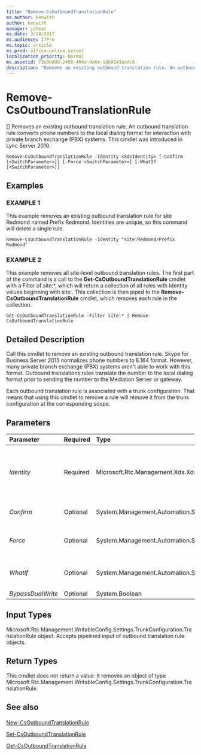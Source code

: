 ```yaml
---
title: "Remove-CsOutboundTranslationRule"
ms.author: kenwith
author: kenwith
manager: johmar
ms.date: 3/28/2017
ms.audience: ITPro
ms.topic: article
ms.prod: office-online-server
localization_priority: Normal
ms.assetid: 73e0bd0d-2458-464a-9e6e-1868143aadc8
description: "Removes an existing outbound translation rule. An outbound translation rule converts phone numbers to the local dialing format for interaction with private branch exchange (PBX) systems. This cmdlet was introduced in Lync Server 2010."
---
```


# Remove-CsOutboundTranslationRule
[]
Removes an existing outbound translation rule. An outbound translation rule converts phone numbers to the local dialing format for interaction with private branch exchange (PBX) systems. This cmdlet was introduced in Lync Server 2010.
  
```
Remove-CsOutboundTranslationRule -Identity <XdsIdentity> [-Confirm [<SwitchParameter>]] [-Force <SwitchParameter>] [-WhatIf [<SwitchParameter>]]

```

## Examples

### EXAMPLE 1

This example removes an existing outbound translation rule for site Redmond named Prefix Redmond. Identities are unique, so this command will delete a single rule.
  
```
Remove-CsOutboundTranslationRule -Identity "site:Redmond/Prefix Redmond"
```

### EXAMPLE 2

This example removes all site-level outbound translation rules. The first part of the command is a call to the **Get-CsOutboundTranslationRule** cmdlet with a Filter of site:*, which will return a collection of all rules with Identity values beginning with site:. This collection is then piped to the **Remove-CsOutboundTranslationRule** cmdlet, which removes each rule in the collection.
  
```
Get-CsOutboundTranslationRule -Filter site:* | Remove-CsOutboundTranslationRule
```

## Detailed Description

Call this cmdlet to remove an existing outbound translation rule. Skype for Business Server 2015 normalizes phone numbers to E.164 format. However, many private branch exchange (PBX) systems aren't able to work with this format. Outbound translations rules translate the number to the local dialing format prior to sending the number to the Mediation Server or gateway.
  
Each outbound translation rule is associated with a trunk configuration. That means that using this cmdlet to remove a rule will remove it from the trunk configuration at the corresponding scope.
  
## Parameters

|**Parameter**|**Required**|**Type**|**Description**|
|:-----|:-----|:-----|:-----|
| _Identity_ <br/> |Required  <br/> |Microsoft.Rtc.Management.Xds.XdsIdentity  <br/> |The unique identifier of the outbound translation rule you want to remove. The Identity consists of the scope followed by a unique name within each scope. For example, site:Redmond/OutboundRule1.  <br/> |
| _Confirm_ <br/> |Optional  <br/> |System.Management.Automation.SwitchParameter  <br/> |Prompts you for confirmation before executing the command.  <br/> |
| _Force_ <br/> |Optional  <br/> |System.Management.Automation.SwitchParameter  <br/> |Suppresses any confirmation prompts that would otherwise be displayed before making changes.  <br/> |
| _WhatIf_ <br/> |Optional  <br/> |System.Management.Automation.SwitchParameter  <br/> |Describes what would happen if you executed the command without actually executing the command.  <br/> |
| _BypassDualWrite_ <br/> |Optional  <br/> |System.Boolean  <br/> |PARAMVALUE: $true | $false  <br/> |
   
## Input Types

Microsoft.Rtc.Management.WritableConfig.Settings.TrunkConfiguration.TranslationRule object. Accepts pipelined input of outbound translation rule objects.
  
## Return Types

This cmdlet does not return a value. It removes an object of type Microsoft.Rtc.Management.WritableConfig.Settings.TrunkConfiguration.TranslationRule.
  
## See also

#### 

[New-CsOutboundTranslationRule](new-csoutboundtranslationrule.md)
  
[Set-CsOutboundTranslationRule](set-csoutboundtranslationrule.md)
  
[Get-CsOutboundTranslationRule](get-csoutboundtranslationrule.md)

